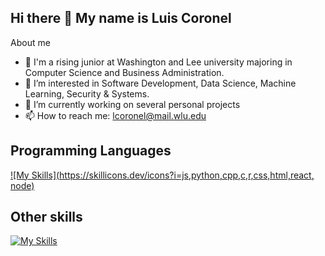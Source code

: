 ## Hi there 👋 My name is Luis Coronel

About me

- 🔭 I'm a rising junior at Washington and Lee university majoring in Computer Science and Business Administration.
- 🌱 I’m interested in Software Development, Data Science, Machine Learning, Security & Systems.
- 💯 I’m currently working on several personal projects
- 📫 How to reach me: lcoronel@mail.wlu.edu

## Programming Languages

[![My Skills](https://skillicons.dev/icons?i=js,python,cpp,c,r,css,html,react, node)](https://skillicons.dev)

## Other skills
[![My Skills](https://skillicons.dev/icons?i=github,linux,ps,pr,au,blender,ae,numpy,pandas)](https://skillicons.dev)
